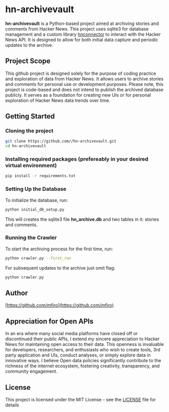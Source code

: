 # hn-archivevault

**hn-archivevault** is a Python-based project aimed at archiving stories and comments from Hacker News. This project uses sqlite3 for database management and a custom library [hnconnector](https://github.com/mfiro/hnconnector)  to interact with the Hacker News API. It is designed to allow for both initial data capture and periodic updates to the archive.

## Project Scope
This github project is designed solely for the purpose of coding practice and exploration of data from Hacker News. It allows users to archive stories and comments for personal use or development purposes. Please note, this project is code-based and does not intend to publish the archived database publicly. It serves as a foundation for creating new UIs or for personal exploration of Hacker News data trends over time.

## Getting Started
### Cloning the project
```bash
git clone https://github.com//hn-archivevault.git
cd hn-archivevault
```

### Installing required packages (prefereably in your desired virtual environment)
```bash
pip install -r requirements.txt
```

### Setting Up the Database
To initialize the database, run:
```bash
python initial_db_setup.py
```
This will creates the sqlite3 file **hn_archive.db** and two tables in it: stories and comments.

### Running the Crawler
To start the archiving process for the first time, run:
```bash
python crawler.py --first_run
```
For subsequent updates to the archive just omit flag:
```bash
python crawler.py
```


## Author
[https://github.com/mfiro](https://github.com/mfiro)

## Appreciation for Open APIs
In an era where many social media platforms have closed off or discontinued their public APIs, I extend my sincere appreciation to Hacker News for maintaining open access to their data. This openness is invaluable for developers, researchers, and enthusiasts who wish to create tools, 3rd party application and UIs, conduct analyses, or simply explore data in innovative ways. I believe Open data policies significantly contribute to the richness of the internet ecosystem, fostering creativity, transparency, and community engagement.

## License
This project is licensed under the MIT License - see the [LICENSE](LICENSE) file for details




